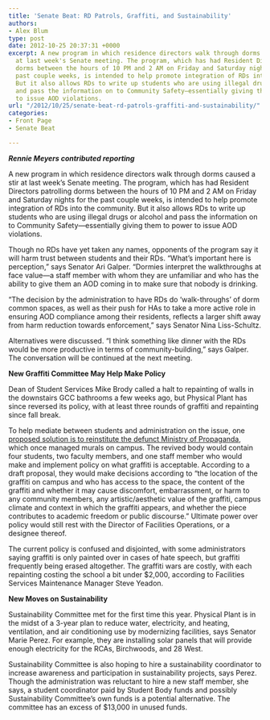 ```yaml
---
title: 'Senate Beat: RD Patrols, Graffiti, and Sustainability'
authors:
- Alex Blum
type: post
date: 2012-10-25 20:37:31 +0000
excerpt: A new program in which residence directors walk through dorms caused a stir
  at last week's Senate meeting. The program, which has had Resident Directors patrolling
  dorms between the hours of 10 PM and 2 AM on Friday and Saturday nights for the
  past couple weeks, is intended to help promote integration of RDs into the community.
  But it also allows RDs to write up students who are using illegal drugs or alcohol
  and pass the information on to Community Safety—essentially giving them to power
  to issue AOD violations.
url: "/2012/10/25/senate-beat-rd-patrols-graffiti-and-sustainability/"
categories:
- Front Page
- Senate Beat

---
```

_**Rennie Meyers contributed reporting**_

A new program in which residence directors walk through dorms caused a stir at last week&#8217;s Senate meeting. The program, which has had Resident Directors patrolling dorms between the hours of 10 PM and 2 AM on Friday and Saturday nights for the past couple weeks, is intended to help promote integration of RDs into the community. But it also allows RDs to write up students who are using illegal drugs or alcohol and pass the information on to Community Safety—essentially giving them to power to issue AOD violations.

Though no RDs have yet taken any names, opponents of the program say it will harm trust between students and their RDs. “What&#8217;s important here is perception,” says Senator Ari Galper. “Dormies interpret the walkthroughs at face value—a staff member with whom they are unfamiliar and who has the ability to give them an AOD coming in to make sure that nobody is drinking.

“The decision by the administration to have RDs do &#8216;walk-throughs&#8217; of dorm common spaces, as well as their push for HAs to take a more active role in ensuring AOD compliance among their residents, reflects a larger shift away from harm reduction towards enforcement,” says Senator Nina Liss-Schultz.

Alternatives were discussed. “I think something like dinner with the RDs would be more productive in terms of community-building,” says Galper. The conversation will be continued at the next meeting.

**New Graffiti Committee May Help Make Policy**

Dean of Student Services Mike Brody called a halt to repainting of walls in the downstairs GCC bathrooms a few weeks ago, but Physical Plant has since reversed its policy, with at least three rounds of graffiti and repainting since fall break.

To help mediate between students and administration on the issue, one [proposed solution is to reinstitute the defunct Ministry of Propaganda][1], which once managed murals on campus. The revived body would contain four students, two faculty members, and one staff member who would make and implement policy on what graffiti is acceptable. According to a draft proposal, they would make decisions according to “the location of the graffiti on campus and who has access to the space, the content of the graffiti and whether it may cause discomfort, embarrassment, or harm to any community members, any artistic/aesthetic value of the graffiti, campus climate and context in which the graffiti appears, and whether the piece contributes to academic freedom or public discourse.” Ultimate power over policy would still rest with the Director of Facilities Operations, or a designee thereof.

The current policy is confused and disjointed, with some administrators saying graffiti is only painted over in cases of hate speech, but graffiti frequently being erased altogether. The graffiti wars are costly, with each repainting costing the school a bit under $2,000, according to Facilities Services Maintenance Manager Steve Yeadon.

**New Moves on Sustainability**

Sustainability Committee met for the first time this year. Physical Plant is in the midst of a 3-year plan to reduce water, electricity, and heating, ventilation, and air conditioning use by modernizing facilities, says Senator Marie Perez. For example, they are installing solar panels that will provide enough electricity for the RCAs, Birchwoods, and 28 West.

Sustainability Committee is also hoping to hire a sustainability coordinator to increase awareness and participation in sustainability projects, says Perez. Though the administration was reluctant to hire a new staff member, she says, a student coordinator paid by Student Body funds and possibly Sustainability Committee&#8217;s own funds is a potential alternative. The committee has an excess of $13,000 in unused funds.

 [1]: http://www.reedquest.org/2012/10/proposal-for-the-repurposing-of-the-ministry-of-propaganda/ "Proposal for the Repurposing of the Ministry of Propaganda"